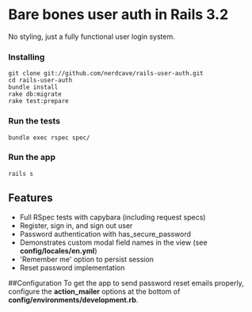 # Bare bones user auth in Rails 3.2
No styling, just a fully functional user login system.

### Installing

	git clone git://github.com/nerdcave/rails-user-auth.git
	cd rails-user-auth
	bundle install
	rake db:migrate
	rake test:prepare

### Run the tests

	bundle exec rspec spec/

### Run the app

	rails s

## Features
* Full RSpec tests with capybara (including request specs)
* Register, sign in, and sign out user
* Password authentication with has_secure_password
* Demonstrates custom modal field names in the view (see **config/locales/en.yml**)
* 'Remember me' option to persist session
* Reset password implementation

##Configuration
To get the app to send password reset emails properly, configure the **action_mailer** options at the bottom of **config/environments/development.rb**.
